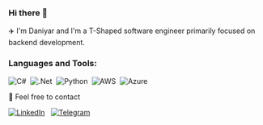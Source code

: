 ### Hi there 👋
✈️ I'm Daniyar and I'm a T-Shaped software engineer primarily focused on backend development.

### Languages and Tools:

![C#](https://img.shields.io/badge/C%23-239120?style=for-the-badge&logo=c-sharp&logoColor=white)&nbsp;
![.Net](https://img.shields.io/badge/.NET-5C2D91?style=for-the-badge&logo=.net&logoColor=white)&nbsp;
![Python](https://img.shields.io/badge/python-3670A0?style=for-the-badge&logo=python&logoColor=ffdd54)&nbsp;
![AWS](https://img.shields.io/badge/AWS-%23FF9900.svg?style=for-the-badge&logo=amazon-aws&logoColor=white)&nbsp;
![Azure](https://img.shields.io/badge/azure-%230072C6.svg?style=for-the-badge&logo=azure-devops&logoColor=white)&nbsp;

💬 Feel free to contact

<a href="https://www.linkedin.com/in/DaniyarA"><img alt="LinkedIn" src="https://img.shields.io/badge/LinkedIn-0077B5?style=for-the-badge&logo=linkedin&logoColor=white"/></a> &nbsp;
<a href="https://t.me/DaniyarAl"><img alt="Telegram" src="https://img.shields.io/badge/Telegram-2CA5E0?style=for-the-badge&logo=telegram&logoColor=whit"/></a> &nbsp;
